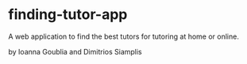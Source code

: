 # finding-tutor-app
A web application to find the best tutors for tutoring at home or online.


by Ioanna Goublia and Dimitrios Siamplis
